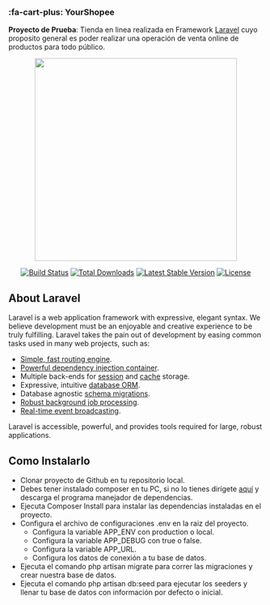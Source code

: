 ### :fa-cart-plus: YourShopee

**Proyecto de Prueba**: Tienda en linea realizada en Framework [Laravel](https://laravel.com/ "Laravel") cuyo proposito general es poder realizar una operación de venta online de productos para todo público.

<p align="center"><a href="https://laravel.com" target="_blank"><img src="https://raw.githubusercontent.com/laravel/art/master/logo-lockup/5%20SVG/2%20CMYK/1%20Full%20Color/laravel-logolockup-cmyk-red.svg" width="400"></a></p>

<p align="center">
<a href="https://travis-ci.org/laravel/framework"><img src="https://travis-ci.org/laravel/framework.svg" alt="Build Status"></a>
<a href="https://packagist.org/packages/laravel/framework"><img src="https://img.shields.io/packagist/dt/laravel/framework" alt="Total Downloads"></a>
<a href="https://packagist.org/packages/laravel/framework"><img src="https://img.shields.io/packagist/v/laravel/framework" alt="Latest Stable Version"></a>
<a href="https://packagist.org/packages/laravel/framework"><img src="https://img.shields.io/packagist/l/laravel/framework" alt="License"></a>
</p>

## About Laravel

Laravel is a web application framework with expressive, elegant syntax. We believe development must be an enjoyable and creative experience to be truly fulfilling. Laravel takes the pain out of development by easing common tasks used in many web projects, such as:

- [Simple, fast routing engine](https://laravel.com/docs/routing).
- [Powerful dependency injection container](https://laravel.com/docs/container).
- Multiple back-ends for [session](https://laravel.com/docs/session) and [cache](https://laravel.com/docs/cache) storage.
- Expressive, intuitive [database ORM](https://laravel.com/docs/eloquent).
- Database agnostic [schema migrations](https://laravel.com/docs/migrations).
- [Robust background job processing](https://laravel.com/docs/queues).
- [Real-time event broadcasting](https://laravel.com/docs/broadcasting).

Laravel is accessible, powerful, and provides tools required for large, robust applications.

## Como Instalarlo

- Clonar proyecto de Github en tu repositorio local.
- Debes tener instalado composer en tu PC, si no lo tienes dirígete [aquí](https://getcomposer.org/ "aquí") y descarga el programa manejador de dependencias.
- Ejecuta Composer Install para instalar las dependencias instaladas en el proyecto.
- Configura el archivo de configuraciones .env en la raiz del proyecto.
	- Configura la variable APP_ENV con production o local.
	- Configura la variable APP_DEBUG con true o false.
	- Configura la variable APP_URL.
	- Configura los datos de conexión a tu base de datos.
- Ejecuta el comando php artisan migrate para correr las migraciones y crear nuestra base de datos.
- Ejecuta el comando php artisan db:seed para ejecutar los seeders y llenar tu base de datos con información por defecto o inicial.

